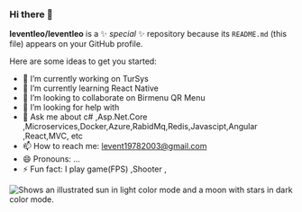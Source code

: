 ### Hi there 👋


**leventleo/leventleo** is a ✨ _special_ ✨ repository because its `README.md` (this file) appears on your GitHub profile.

Here are some ideas to get you started:

- 🔭 I’m currently working on TurSys
- 🌱 I’m currently learning  React Native
- 👯 I’m looking to collaborate on Birmenu QR Menu
- 🤔 I’m looking for help with  
- 💬 Ask me about c# ,Asp.Net.Core ,Microservices,Docker,Azure,RabidMq,Redis,Javascipt,Angular ,React,MVC, etc
- 📫 How to reach me: levent19782003@gmail.com
- 😄 Pronouns: ...
- ⚡ Fun fact:  I play game(FPS) ,Shooter ,
 
<picture>
  <source media="(prefers-color-scheme: dark)" srcset="https://camo.githubusercontent.com/bbae65b6de4a3ba26fbeaf00e347900385400dcd092e8b4e0f795853d24a24e3/68747470733a2f2f696d672e736869656c64732e696f2f62616467652f632532332d2532333233393132302e7376673f7374796c653d666f722d7468652d6261646765266c6f676f3d632d7368617270266c6f676f436f6c6f723d7768697465">
  <source media="(prefers-color-scheme: light)" srcset="https://user-images.githubusercontent.com/25423296/163456779-a8556205-d0a5-45e2-ac17-42d089e3c3f8.png">
  <img alt="Shows an illustrated sun in light color mode and a moon with stars in dark color mode." src="https://user-images.githubusercontent.com/25423296/163456779-a8556205-d0a5-45e2-ac17-42d089e3c3f8.png">
</picture>

